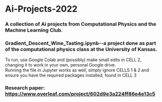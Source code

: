 # Ai-Projects-2022
### A collection of Ai projects from Computational Physics and the Machine Learning Club.

### Gradient_Descent_Wine_Tasting.ipynb--a project done as part of the computational physics class at the University of Kansas.

To run, use Google Colab and (possibly) make small edits in CELL 2, changing it to work in your own, personal Google drive.  
Running the file in Jupyter works as well, simply ignore CELLS 1 & 2 and ensure you have the required packages installed, found in CELL 3
  
### Research paper: https://www.overleaf.com/project/602d9e3a224ff86e4e13c5
